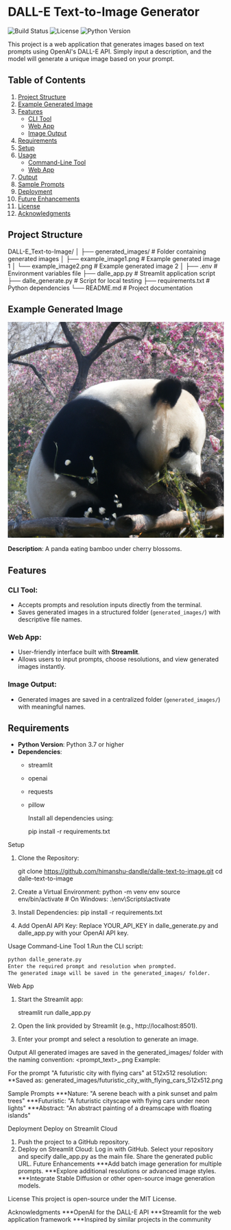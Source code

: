 # DALL-E Text-to-Image Generator

![Build Status](https://img.shields.io/badge/build-passing-brightgreen)
![License](https://img.shields.io/badge/license-MIT-blue)
![Python Version](https://img.shields.io/badge/python-3.7%2B-blue)

This project is a web application that generates images based on text prompts using OpenAI's DALL-E API. Simply input a description, and the model will generate a unique image based on your prompt.

## Table of Contents
1. [Project Structure](#project-structure)
2. [Example Generated Image](#example-generated-image)
3. [Features](#features)
   - [CLI Tool](#cli-tool)
   - [Web App](#web-app)
   - [Image Output](#image-output)
4. [Requirements](#requirements)
5. [Setup](#setup)
6. [Usage](#usage)
   - [Command-Line Tool](#command-line-tool)
   - [Web App](#web-app-1)
7. [Output](#output)
8. [Sample Prompts](#sample-prompts)
9. [Deployment](#deployment)
10. [Future Enhancements](#future-enhancements)
11. [License](#license)
12. [Acknowledgments](#acknowledgments)

## Project Structure
DALL-E_Text-to-Image/ │ ├── generated_images/ # Folder containing generated images │ ├── example_image1.png # Example generated image 1 │ └── example_image2.png # Example generated image 2 │ ├── .env # Environment variables file ├── dalle_app.py # Streamlit application script ├── dalle_generate.py # Script for local testing ├── requirements.txt # Python dependencies └── README.md # Project documentation


## Example Generated Image

![A panda eating bamboo under cherry blossoms](generated_images/A_panda_eating_bamboo_under_cherry_blossoms_1024x1024.png)

**Description**: A panda eating bamboo under cherry blossoms.

## Features

### CLI Tool:
- Accepts prompts and resolution inputs directly from the terminal.
- Saves generated images in a structured folder (`generated_images/`) with descriptive file names.

### Web App:
- User-friendly interface built with **Streamlit**.
- Allows users to input prompts, choose resolutions, and view generated images instantly.

### Image Output:
- Generated images are saved in a centralized folder (`generated_images/`) with meaningful names.

## Requirements

- **Python Version**: Python 3.7 or higher
- **Dependencies**:
  - streamlit
  - openai
  - requests
  - pillow

	Install all dependencies using:

	pip install -r requirements.txt

Setup
1. Clone the Repository:


	git clone https://github.com/himanshu-dandle/dalle-text-to-image.git
	cd dalle-text-to-image

2. Create a Virtual Environment:
	python -m venv env
	source env/bin/activate  # On Windows: .\env\Scripts\activate
3. Install Dependencies:
	pip install -r requirements.txt
4. Add OpenAI API Key:
	Replace YOUR_API_KEY in dalle_generate.py and dalle_app.py with your OpenAI API key.

Usage
Command-Line Tool
1.Run the CLI script:


	python dalle_generate.py
	Enter the required prompt and resolution when prompted.
	The generated image will be saved in the generated_images/ folder.
	
Web App

1. Start the Streamlit app:


	streamlit run dalle_app.py
2. Open the link provided by Streamlit (e.g., http://localhost:8501).
3. Enter your prompt and select a resolution to generate an image.

Output
All generated images are saved in the generated_images/ folder with the naming convention:
	<prompt_text>_<resolution>.png
Example:

For the prompt "A futuristic city with flying cars" at 512x512 resolution:
**Saved as: generated_images/futuristic_city_with_flying_cars_512x512.png

Sample Prompts
***Nature: "A serene beach with a pink sunset and palm trees"
***Futuristic: "A futuristic cityscape with flying cars under neon lights"
***Abstract: "An abstract painting of a dreamscape with floating islands"


Deployment
Deploy on Streamlit Cloud
1. Push the project to a GitHub repository.
2. Deploy on Streamlit Cloud:
		Log in with GitHub.
		Select your repository and specify dalle_app.py as the main file.
		Share the generated public URL.
Future Enhancements
***Add batch image generation for multiple prompts.
***Explore additional resolutions or advanced image styles.
***Integrate Stable Diffusion or other open-source image generation models.

License
This project is open-source under the MIT License.

Acknowledgments
***OpenAI for the DALL-E API
***Streamlit for the web application framework
***Inspired by similar projects in the community